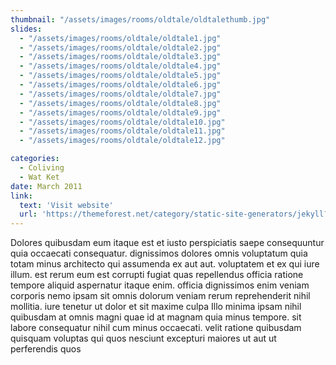 ```yaml
---
thumbnail: "/assets/images/rooms/oldtale/oldtalethumb.jpg"
slides:
  - "/assets/images/rooms/oldtale/oldtale1.jpg"
  - "/assets/images/rooms/oldtale/oldtale2.jpg"
  - "/assets/images/rooms/oldtale/oldtale3.jpg"
  - "/assets/images/rooms/oldtale/oldtale4.jpg"
  - "/assets/images/rooms/oldtale/oldtale5.jpg"
  - "/assets/images/rooms/oldtale/oldtale6.jpg"
  - "/assets/images/rooms/oldtale/oldtale7.jpg"
  - "/assets/images/rooms/oldtale/oldtale8.jpg"
  - "/assets/images/rooms/oldtale/oldtale9.jpg"
  - "/assets/images/rooms/oldtale/oldtale10.jpg"
  - "/assets/images/rooms/oldtale/oldtale11.jpg"
  - "/assets/images/rooms/oldtale/oldtale12.jpg"

categories:
  - Coliving
  - Wat Ket
date: March 2011  
link:
  text: 'Visit website'
  url: 'https://themeforest.net/category/static-site-generators/jekyll?ref=honryou'
---
```


Dolores quibusdam eum itaque est et iusto perspiciatis saepe consequuntur quia occaecati consequatur. dignissimos dolores omnis voluptatum quia totam minus architecto qui assumenda ex aut aut. voluptatem et ex qui iure illum. est rerum eum est corrupti fugiat quas repellendus officia ratione tempore aliquid aspernatur itaque enim. officia dignissimos enim veniam corporis nemo ipsam sit omnis dolorum veniam rerum reprehenderit nihil mollitia. iure tenetur ut dolor et sit maxime culpa Illo minima ipsam nihil quibusdam at omnis magni quae id at magnam quia minus tempore. sit labore consequatur nihil cum minus occaecati. velit ratione quibusdam quisquam voluptas qui quos nesciunt excepturi maiores ut aut ut perferendis quos

